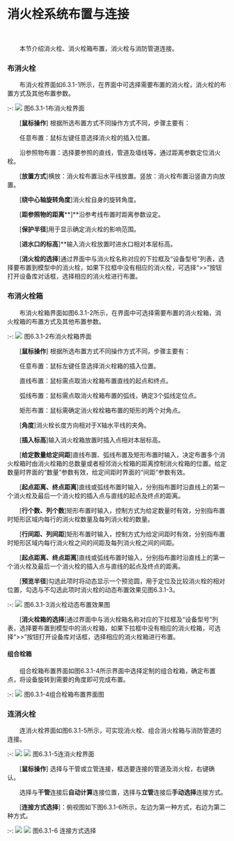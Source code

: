 
# 消火栓系统布置与连接
<br/>

&emsp;&emsp;本节介绍消火栓、消火栓箱布置，消火栓与消防管道连接。

### 布消火栓

&emsp;&emsp;布消火栓界面如6.3.1\-1所示，在界面中可选择需要布置的消火栓，消火栓的布置方式及其他布置参数。
<br/>

:-: ![](images/288.png)
图6.3.1\-1布消火栓界面

&emsp;&emsp;\[**鼠标操作**\] 根据所选布置方式不同操作方式不同，步骤主要有：

&emsp;&emsp;任意布置：鼠标左键任意选择消火栓的插入位置。

&emsp;&emsp;沿参照物布置：选择要参照的直线，管道及墙线等，通过距离参数定位消火栓。

&emsp;&emsp;\[**放置方式**\]横放：消火栓布置沿水平线放置。竖放：消火栓布置沿竖直方向放置。

&emsp;&emsp;\[**绕中心轴旋转角度**\]消火栓自身的旋转角度。

&emsp;&emsp;\[**距参照物的距离****\]**沿参考线布置时距离参数设定。

&emsp;&emsp;[**保护半径**\]用于显示确定消火栓的影响范围。

&emsp;&emsp;[****进水口的标高****\]**输入消火栓放置时进水口相对本层标高。

&emsp;&emsp;[**消火栓的选择**]通过界面中与消火栓名称对应的下拉框及“设备型号”列表，选择要布置到模型中的消火栓，如果下拉框中没有相应的消火栓，可选择“\>>”按钮打开设备库对话框，选择相应的消火栓进行布置。

### 布消火栓箱

&emsp;&emsp;布消火栓箱界面如图6.3.1\-2所示，在界面中可选择需要布置的消火栓箱，消火栓箱的布置方式及其他布置参数。


:-: ![](images/289.png)
图6.3.1\-2布消火栓箱界面

&emsp;&emsp;[**鼠标操作**\] 根据所选布置方式不同操作方式不同，步骤主要有：

&emsp;&emsp;任意布置：鼠标左键任意选择消火栓箱的插入位置。

&emsp;&emsp;直线布置：鼠标需点取消火栓箱布置直线的起点和终点。

&emsp;&emsp;弧线布置：鼠标需点取消火栓箱布置的弧线，确定3个弧线定位点。

&emsp;&emsp;矩形布置：鼠标需确定消火栓栓箱布置的矩形的两个对角点。

&emsp;&emsp;[**角度**\]消火栓长度方向相对于X轴水平线的夹角。

&emsp;&emsp;\[****插入标高****\]输入消火栓箱放置时插入点相对本层标高。

&emsp;&emsp;[****给定数量******给定间距**\]直线布置、弧线布置及矩形布置时输入，决定布置多个消火栓箱时由消火栓箱的总数量或者相邻消火栓箱的距离控制消火栓箱的位置。给定数量时界面的“数量”参数有效，给定间距时界面的“间距”参数有效。

&emsp;&emsp;[**起点距离、终点距离**]直线或弧线布置时输入，分别指布置时沿直线上的第一个消火栓及最后一个消火栓的插入点与直线的起点及终点的距离。

&emsp;&emsp;[**行个数、列个数**\]矩形布置时输入，控制方式为给定数量时有效，分别指布置时矩形区域内每行的消火栓数量及每列消火栓的数量。

&emsp;&emsp;[**行间距、列间距**\]矩形布置时输入，控制方式为给定间距时有效，分别指布置时矩形区域内每行消火栓之间的间距及每列消火栓之间的间距。

&emsp;&emsp;[**起点距离、终点距离**]直线或弧线布置时输入，分别指布置时沿直线上的第一个消火栓及最后一个消火栓的插入点与直线的起点及终点的距离。

&emsp;&emsp;[**预览半径**]勾选此项时将动态显示一个预览圆，用于定位及比较消火栓的相对位置，勾选与不勾选此项时消火栓的动态布置效果见图6.3.1\-3。


:-: ![](images/290.png)
图6.3.1\-3消火栓动态布置效果图

&emsp;&emsp;[**消火栓箱的选择**\]通过界面中与消火栓箱名称对应的下拉框及“设备型号”列表，选择要布置到模型中的消火栓箱，如果下拉框中没有相应的消火栓箱，可选择“\>>”按钮打开设备库对话框，选择相应的消火栓箱进行布置。

#### 组合栓箱

&emsp;&emsp;组合栓箱布置界面如图6.3.1\-4所示界面中选择定制的组合栓箱，确定布置点，将设备旋转到需要的角度即可完成布置。

:-: ![](images/291.png)
图6.3.1\-4组合栓箱布置界面图

### 连消火栓

&emsp;&emsp;连消火栓界面如图6.3.1-5所示，可实现消火栓、组合消火栓箱与消防管道的连接。


:-: ![](images/292.png)      ![](images/293.png)
图6.3.1-5连消火栓界面

&emsp;&emsp;[**鼠标操作**\] 选择与干管或立管连接，框选要连接的管道及消火栓，右键确认。

&emsp;&emsp;选择与**干管**连接后**自动计算**连接位置，选择与**立管**连接后**手动选择**连接方式。

&emsp;&emsp;[****连接方式选择****\]：俯视图如下图6.3.1-6所示，左边为第一种方式，右边为第二种方式。


:-: ![](images/294.png)     ![](images/295.png)
图6.3.1-6 连接方式选择

